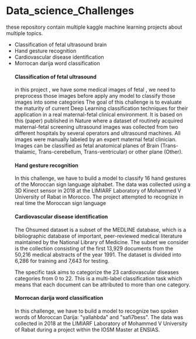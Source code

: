 # Data_science_Challenges
these repository contain multiple kaggle machine learning projects about multiple topics. 



<ul>
  <li>Classification of fetal ultrasound brain  </li>
  <li>Hand gesture recognition  </li>
  <li>Cardiovascular disease identification </li>
  <li>Morrocan darija word classification </li>

  
  
<h4>Classification of fetal ultrasound</h4>
 <div> in this project , we have some medical images of fetal , we need to preprocess those images before apply any model to classify those images into some categories 
 The goal of this challenge is to evaluate the maturity of current Deep Learning classification techniques for their application in a real maternal-fetal clinical environment.
It is based on this (paper) published in Nature where a dataset of routinely acquired maternal-fetal screening ultrasound images was collected from two different hospitals by several operators and ultrasound machines. All images were manually labeled by an expert maternal fetal clinician. Images can be classified as fetal anatomical planes of Brain (Trans-thalamic, Trans-cerebellum, Trans-ventricular) or other plane (Other).
  </div>
  
  <h4>Hand gesture recognition</h4>
 <div> In this challenge, we have to build a model to classify 16 hand gestures of the Moroccan sign language alphabet. The data was collected using a 3D Kinect sensor in 2018 at the LIMIARF Laboratory of Mohammed V University of Rabat in Morocco. The project attempted to recognize in real time the Moroccan sign language
  </div>
  
  <h4>Cardiovascular disease identification</h4>
 <div> The Ohsumed dataset is a subset of the MEDLINE database, which is a bibliographic database of important, peer-reviewed medical literature maintained by the National Library of Medicine. The subset we consider is the collection consisting of the first 13,929 documents from the 50,216 medical abstracts of the year 1991. The dataset is divided into 6,286 for training and 7,643 for testing.

The specific task aims to categorize the 23 cardiovascular diseases categories from 0 to 22. This is a multi-label classification task which means that each document can be attributed to more than one category.
  </div>
  
   <h4>Morrocan darija word classification</h4>
 <div>  In this challenge, we have to build a model to recognize two spoken words of Moroccan Darija: "yallahbda" and "safi7bess". The data was collected in 2018 at the LIMIARF Laboratory of Mohammed V University of Rabat during a project within the IOSM Master at ENSIAS.
  </div>
 
